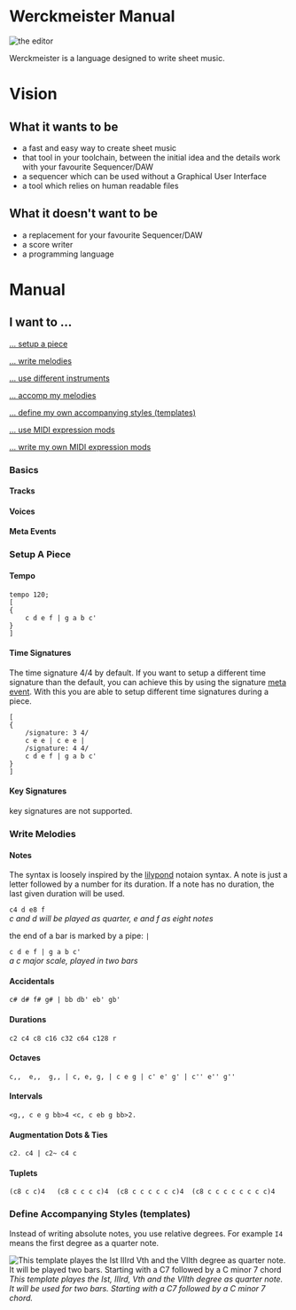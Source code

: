 Werckmeister Manual
===================

![the editor](https://raw.githubusercontent.com/SambaGodschynski/werckmeister-editor/master/assets/sheet-example.png)

Werckmeister is a language designed to write sheet music.

Vision
======

## What it wants to be
* a fast and easy way to create sheet music
* that tool in your toolchain, between the initial idea and the details work with your favourite Sequencer/DAW
* a sequencer which can be used without a Graphical User Interface
* a tool which relies on human readable files


## What it doesn't want to be
* a replacement for your favourite Sequencer/DAW
* a score writer
* a programming language


Manual
======
I want to ...
--------------
[... setup a piece](Setup-A-Piece)

[... write melodies](#Write-Melodies)

[... use different instruments]()

[... accomp my melodies]()

[... define my own accompanying styles (templates)](#Define-Accompanying-Styles-(templates))

[... use MIDI expression mods]()

[... write my own MIDI expression mods]()

### Basics
#### Tracks
#### Voices
#### Meta Events

### Setup A Piece
#### Tempo
```
tempo 120;
[
{
    c d e f | g a b c'
}
]

```

#### Time Signatures
The time signature 4/4 by default.
If you want to setup a different time signature than the default, you can achieve this by using the signature [meta event](#Meta-Events).
With this you are able to setup different time signatures during a piece.  
```
[
{
    /signature: 3 4/
    c e e | c e e |
    /signature: 4 4/
    c d e f | g a b c'
}
]
```

#### Key Signatures
key signatures are not supported.

### Write Melodies
#### Notes
The syntax is loosely inspired by the [lilypond](http://lilypond.org) notaion syntax. A note is just a letter followed by a number for its duration. If a note has no duration, the last given duration will be used.

`c4 d e8 f`
<br>*c and d will be played as quarter, e and f as eight notes*

the end of a bar is marked by a pipe: `|` 

`c d e f | g a b c'`
<br>*a c major scale, played in two bars*

#### Accidentals
`c# d# f# g# | bb db' eb' gb'`

#### Durations
`c2 c4 c8 c16 c32 c64 c128 r`

#### Octaves
`c,,  e,,  g,, | c, e, g, | c e g | c' e' g' | c'' e'' g''`

#### Intervals
`<g,, c e g bb>4 <c, c eb g bb>2.`

#### Augmentation Dots & Ties
`c2. c4 | c2~ c4 c`

#### Tuplets
`(c8 c c)4   (c8 c c c c)4  (c8 c c c c c c)4  (c8 c c c c c c c c)4`


### Define Accompanying Styles (templates)
Instead of writing absolute notes, you use relative degrees. For example `I4` means the first degree as a quarter note.


![This template playes the Ist IIIrd Vth and the VIIth degree as quarter note. It will be played two bars. Starting with a C7 followed by a C minor 7 chord](https://raw.githubusercontent.com/SambaGodschynski/werckmeister-editor/master/assets/example2.gif)
<br>*This template playes the Ist, IIIrd, Vth and the VIIth degree as quarter note. It will be used for two bars. Starting with a C7 followed by a C minor 7 chord.*